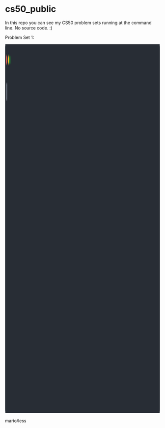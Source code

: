 # cs50_public
In this repo you can see my CS50 problem sets running at the command line. No source code. :)

Problem Set 1: 
<p>
<img height="1200" src="https://github.com/mzrithm/cs50_public/blob/main/mario.svg">
</p>

  
mario/less
